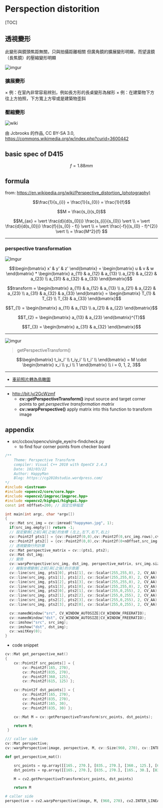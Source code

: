 # Perspection distorition

[TOC]

## 透視變形

此變形與鏡頭焦距無關，只與拍攝距離相關
但廣角鏡的擴展變形明顯，而望遠鏡（長焦鏡）的壓縮變形明顯

![imgur](https://i.imgur.com/QaymuJ6.jpg)

### 擴展變形

× 例：在室內非常容易辨別，例如長方形的長桌變形為梯形
× 例：在建築物下方往上方拍照，下方寬上方窄或是建築物歪斜

### 壓縮變形

![wiki](https://upload.wikimedia.org/wikipedia/commons/e/e5/Focal_length.jpg)

由 Jcbrooks 的作品, CC BY-SA 3.0, https://commons.wikimedia.org/w/index.php?curid=3600442


## basic spec of D415

```math
f = 1.88 mm
```

## formula

from: https://en.wikipedia.org/wiki/Perspective_distortion_(photography)

```math
\frac{1}{s_{i}} + \frac{1}{s_{0}} = \frac{1}{f}
```

```math
M = \frac{s_i}{s_0}
```

```math
M_{ax} = \vert \frac{d}{d(s_{0})}  \frac{s_{i}}{s_{0}} \vert \\
= \vert \frac{d}{d(s_{0})} \frac{f}{(s_{0} - f)} \vert \\
= \vert \frac{-f}{(s_{0} - f)^{2}} \vert \\
= \frac{M^2}{f}

```

-----

### perspective transformation

![Imgur](https://i.imgur.com/Mv3W5Hh.png)


```math
\begin{bmatrix}
x' & y' & z'
\end{bmatrix}
=
\begin{bmatrix}
u & v & w
\end{bmatrix}
*
\begin{bmatrix}
a_{11} & a_{12} & a_{13} \\
a_{21} & a_{22} & a_{23} \\
a_{31} & a_{32} & a_{33}
\end{bmatrix}
```

```math
transform =
\begin{bmatrix}
a_{11} & a_{12} & a_{13} \\
a_{21} & a_{22} & a_{23} \\
a_{31} & a_{32} & a_{33}
\end{bmatrix}
=
\begin{bmatrix}
T_{1} & T_{2} \\
T_{3} & a_{33}
\end{bmatrix}
```

```math
T_{1} =
\begin{bmatrix}
a_{11} & a_{12} \\
a_{21} & a_{22}
\end{bmatrix}
```

```math
T_{2} =
\begin{bmatrix}
a_{13} & a_{23}
\end{bmatrix}^{T}
```

```math
T_{3} =
\begin{bmatrix}
a_{31} & a_{32}
\end{bmatrix}
```

-----

![imgur](https://i.imgur.com/Mv3W5Hh.png)
> getPerspectiveTransform()

```math
\begin{bmatrix}
t_ix_i' \\
t_iy_i' \\
t_i' \\
\end{bmatrix} = M \cdot
\begin{bmatrix}
x_i \\
y_i \\
1
\end{bmatrix}
\\
i = 0, 1, 2, 3
```


-----

* [車前照片轉為鳥瞰圖](https://blog.csdn.net/guduruyu/article/details/72518340)

-----

* http://bit.ly/2GcWzmf
  * __cv::getPerspectiveTransform()__
    input source and target corner points to get *perspective transformation matrix*
  * __cv::warpPerspective()__
    apply matrix into this function to transform image

## appendix

* src/ccbox/opencv/single_eye/rs-findcheck.py
  - to find four corner points from checker board

```cpp
/**
    Theme: Perspective Transform
    compiler: Visual C++ 2010 with OpenCV 2.4.3
    Date: 102/03/22
    Author: HappyMan
    Blog: https://cg2010studio.wordpress.com/
*/
#include <iostream>
#include <opencv2/core/core.hpp>
#include <opencv2/imgproc/imgproc.hpp>
#include <opencv2/highgui/highgui.hpp>
const int nOffset=200; // 設定位移幅度

int main(int argc, char *argv[])
{
  cv::Mat src_img = cv::imread("happyman.jpg", 1);
  if(src_img.empty()) return -1;
  // 設定變換[之前]與[之後]的坐標 (左上,左下,右下,右上)
  cv::Point2f pts1[] = {cv::Point2f(0,0),cv::Point2f(0,src_img.rows),cv::Point2f(src_img.cols,src_img.rows),cv::Point2f(src_img.cols,0)};
  cv::Point2f pts2[] = {cv::Point2f(0,0),cv::Point2f(0+nOffset,src_img.rows),cv::Point2f(src_img.cols-nOffset,src_img.rows),cv::Point2f(src_img.cols,0)};
  // 透視變換行列計算
  cv::Mat perspective_matrix = cv::(pts1, pts2);
  cv::Mat dst_img;
  // 變換
  cv::warpPerspective(src_img, dst_img, perspective_matrix, src_img.size(), cv::INTER_LINEAR);
  // 繪製坐標變換[之前]與[之後]的示意圖
  cv::line(src_img, pts1[0], pts1[1], cv::Scalar(255,255,0), 2, CV_AA);
  cv::line(src_img, pts1[1], pts1[2], cv::Scalar(255,255,0), 2, CV_AA);
  cv::line(src_img, pts1[2], pts1[3], cv::Scalar(255,255,0), 2, CV_AA);
  cv::line(src_img, pts1[3], pts1[0], cv::Scalar(255,255,0), 2, CV_AA);
  cv::line(src_img, pts2[0], pts2[1], cv::Scalar(255,0,255), 2, CV_AA);
  cv::line(src_img, pts2[1], pts2[2], cv::Scalar(255,0,255), 2, CV_AA);
  cv::line(src_img, pts2[2], pts2[3], cv::Scalar(255,0,255), 2, CV_AA);
  cv::line(src_img, pts2[3], pts2[0], cv::Scalar(255,0,255), 2, CV_AA);

  cv::namedWindow("src", CV_WINDOW_AUTOSIZE|CV_WINDOW_FREERATIO);
  cv::namedWindow("dst", CV_WINDOW_AUTOSIZE|CV_WINDOW_FREERATIO);
  cv::imshow("src", src_img);
  cv::imshow("dst", dst_img);
  cv::waitKey(0);
}
```

* code snippet
```cpp
cv::Mat get_perspective_mat()
{
    cv::Point2f src_points[] = {
        cv::Point2f(165, 270),
        cv::Point2f(835, 270),
        cv::Point2f(360, 125),
        cv::Point2f(615, 125) };

    cv::Point2f dst_points[] = {
        cv::Point2f(165, 270),
        cv::Point2f(835, 270),
        cv::Point2f(165, 30),
        cv::Point2f(835, 30) };

    cv::Mat M = cv::getPerspectiveTransform(src_points, dst_points);

    return M;
 }

/// caller side
cv::Mat perspective;
cv::warpPerspective(image, perspective, M, cv::Size(960, 270), cv::INTER_LINEAR);
```

```python
def get_perspective_mat():

    src_points = np.array([[165., 270.], [835., 270.], [360., 125.], [615., 125.]], dtype = "float32")
    dst_points = np.array([[165., 270.], [835., 270.], [165., 30.], [835., 30.]], dtype = "float32")

    M = cv2.getPerspectiveTransform(src_points, dst_points)

    return M

# caller side
perspective = cv2.warpPerspective(image, M, (960, 270), cv2.INTER_LINEAR)

```
